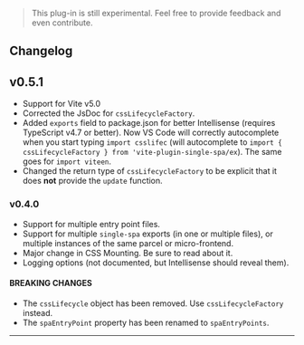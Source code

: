 > This plug-in is still experimental.  Feel free to provide feedback and even contribute.

## Changelog

## v0.5.1

+ Support for Vite v5.0
+ Corrected the JsDoc for `cssLifecycleFactory`.
+ Added `exports` field to package.json for better Intellisense (requires TypeScript v4.7 or better).  Now VS Code 
will correctly autocomplete when you start typing `import csslifec` (will autocomplete to 
`import { cssLifecycleFactory } from 'vite-plugin-single-spa/ex`).  The same goes for `import viteen`.
+ Changed the return type of `cssLifecycleFactory` to be explicit that it does **not** provide the `update` function.

### v0.4.0

+ Support for multiple entry point files.
+ Support for multiple `single-spa` exports (in one or multiple files), or multiple instances of the same parcel or 
micro-frontend.
+ Major change in CSS Mounting.  Be sure to read about it.
+ Logging options (not documented, but Intellisense should reveal them).

#### BREAKING CHANGES

+ The `cssLifecycle` object has been removed.  Use `cssLifecycleFactory` instead.
+ The `spaEntryPoint` property has been renamed to `spaEntryPoints`.

---
